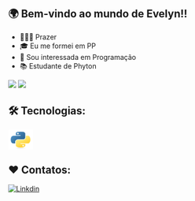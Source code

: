 ## 🌍 Bem-vindo ao mundo de Evelyn!!

- 🙋🏼‍♀️ Prazer
- 🎓 Eu me formei em PP
- 👀 Sou interessada em Programação
- 📚 Estudante de Phyton


<div>
  <img height="180em" src="https://github-readme-stats.vercel.app/api?username=evelynmcampos&show_icons=true&theme=dracula"/>
  <img height="180em" src="https://github-readme-stats.vercel.app/api/top-langs/?username=evelynmcampos&layout=compact&theme=dracula"/>
</div>


 ## 🛠️ Tecnologias:
 
 
<div style="display: inline_block">
<img align="center" alt="Evelyn-Js" height="40" width="50" src="https://raw.githubusercontent.com/devicons/devicon/master/icons/python/python-original.svg">
  
  
</div>

 ## ❤️ Contatos:
 

 [![Linkdin](https://img.shields.io/badge/LinkedIn-0077B5?style=for-the-badge&logo=linkedin&logoColor=white)](https://www.linkedin.com/in/evelyn-campos-71883b138/)
